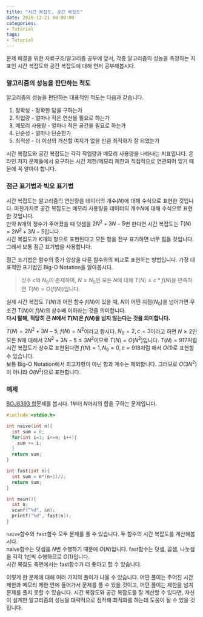 ```yaml
---
title: "시간 복잡도, 공간 복잡도"
date: 2020-12-21 00:00:00
categories:
- Tutorial
tags:
- Tutorial
---
```


문제 해결을 위한 자료구조/알고리즘 공부에 앞서, 각종 알고리즘의 성능을 측정하는 지표인 시간 복잡도와 공간 복잡도에 대해 먼저 공부해봅시다.

### 알고리즘의 성능을 판단하는 척도
알고리즘의 성능을 판단하는 대표적인 척도는 다음과 같습니다.
1. 정확성 - 정확한 답을 구하는가
2. 작업량 - 얼마나 적은 연산을 필요로 하는가
3. 메모리 사용량 - 얼마나 적은 공간을 필요로 하는가
4. 단순성 - 얼마나 단순한가
5. 최적성 - 더 이상의 개선할 여지가 없을 만큼 최적화가 잘 되었는가

시간 복잡도와 공간 복잡도는 각각 작업량과 메모리 사용량을 나타내는 지표입니다. 온라인 저지 문제들에서 요구하는 시간 제한/메모리 제한과 직접적으로 연관되어 있기 때문에 꼭 알아야 합니다.

### 점근 표기법과 빅오 표기법
시간 복잡도는 알고리즘의 연산량을 데이터의 개수($N$)에 대해 수식으로 표현한 것입니다. 마찬가지로 공간 복잡도는 메모리 사용량을 데이터의 개수$N$에 대해 수식으로 표현한 것입니다.<br>
만약 $N$개의 정수가 주어졌을 때 덧셈을 $2N^2 + 3N - 5$번 한다면 시간 복잡도는 $T(N) = 2N^2 + 3N - 5$입니다.<br>
시간 복잡도가 $K$개의 항으로 표현된다고 모든 항을 전부 표기하면 너무 힘들 것입니다. 그래서 보통 점근 표기법을 사용합니다.

점근 표기법은 함수의 증가 양상을 다른 함수와의 비교로 표현하는 방법입니다. 가장 대표적인 표기법인 Big-O Notation을 알아봅시다.

> 상수 $c$와 $N_0$이 존재하여, $N \geq N_0$인 모든 $N$에 대해 $T(N) \leq c * f(N)$을 만족하면 $T(N) = O(f(N))$입니다.

실제 시간 복잡도 $T(N)$과 어떤 함수 $f(N)$이 있을 때, $N$이 어떤 지점($N_0$)을 넘어가면 무조건 $T(N)$이 $f(N)$의 상수배 이하라는 것을 의미합니다.<br>
**다시 말해, 적당히 큰 $N$에서 $T(N)$은 $f(N)$을 넘지 않는다는 것을 의미합니다.**

$T(N) = 2N^2 + 3N - 5$, $f(N) = N^2$이라고 합시다. $N_0 = 2, c = 3$이라고 하면 $N \geq 2$인 모든 $N$에 대해서 $2N^2 + 3N - 5 \leq 3N^2$이므로 $T(N) = O(N^2)$입니다. $T(N) = 917$처럼 시간 복잡도가 상수로 표현된다면 $f(N) = 1, N_0 = 0, c = 918$처럼 해서 $O(1)$로 표현할 수 있습니다.<br>
보통 Big-O Notation에서 최고차항이 아닌 항과 계수는 제외합니다. 그러므로 $O(3N^2)$이 아니라 $O(N^2)$으로 표현합니다.

### 예제
[BOJ8393 합](https://www.acmicpc.net/problem/8393)문제를 봅시다. 1부터 $N$까지의 합을 구하는 문제입니다.

```cpp
#include <stdio.h>

int naive(int n){
  int sum = 0;
  for(int i=1; i<=n; i++){
    sum += i;
  }
  return sum;
}

int fast(int n){
  int sum = n*(n+1)/2;
  return sum;
}

int main(){
  int n;
  scanf("%d", &n);
  printf("%d", fast(n));
}
```
`naive`함수와 `fast`함수 모두 문제를 풀 수 있습니다. 두 함수의 시간 복잡도를 계산해봅시다.<br>
naive함수는 덧셈을 $N$번 수행하기 때문에 $O(N)$입니다. fast함수는 덧셈, 곱셈, 나눗셈을 각각 1번씩 수행하므로 $O(1)$입니다.<br>
시간 복잡도 측면에서는 fast함수가 더 좋다고 할 수 있습니다.

이렇게 한 문제에 대해 여러 가지의 풀이가 나올 수 있습니다. 어떤 풀이는 주어진 시간 제한과 메모리 제한 안에 들어가서 문제를 풀 수 있을 것이고, 어떤 풀이는 제한을 넘겨 문제를 풀지 못할 수 있습니다. 시간 복잡도와 공간 복잡도를 잘 계산할 수 있다면, 자신이 설계한 알고리즘의 성능을 대략적으로 짐작해 최적화를 하는데 도움이 될 수 있을 것입니다.
